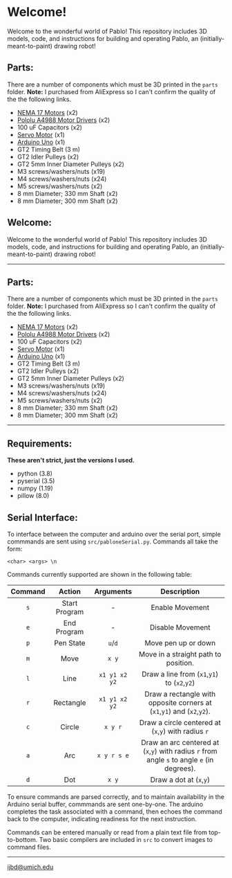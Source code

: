 # Welcome!
Welcome to the wonderful world of Pablo! This repository includes 3D models, code, and instructions for building and operating Pablo, an (initially-meant-to-paint) drawing robot!

## Parts:
There are a number of components which must be 3D printed in the `parts` folder. **Note:** I purchased from AliExpress so I can't confirm the quality of the the following links.

- [NEMA 17 Motors](https://www.pololu.com/product/2267) (x2)
- [Pololu A4988 Motor Drivers](https://www.ebay.com/itm/191098138506) (x2)
- 100 uF Capacitors (x2)
- [Servo Motor](https://www.adafruit.com/product/169?gclid=CjwKCAiA_9r_BRBZEiwAHZ_v1xuUvUAO2K8Xt4t4YNSHllKryod81foavyVAp1UO9cKwBOy5H2z3FRoCVq8QAvD_BwE) (x1)
- [Arduino Uno](https://store.arduino.cc/usa/arduino-uno-rev3?gclid=CjwKCAiA_9r_BRBZEiwAHZ_v14rwK5Mszd9f0BfZHaQFFZYYCZ_xDWnanpOPhvhxGTY_052WABukKBoCCH0QAvD_BwE) (x1)
- GT2 Timing Belt (3 m)
- GT2 Idler Pulleys (x2)
- GT2 5mm Inner Diameter Pulleys (x2)
- M3 screws/washers/nuts (x19)
- M4 screws/washers/nuts (x24)
- M5 screws/washers/nuts (x2)
- 8 mm Diameter; 330 mm Shaft (x2)
- 8 mm Diameter; 300 mm Shaft (x2)

## Welcome:
Welcome to the wonderful world of Pablo! This repository includes 3D models, code, and instructions for building and operating Pablo, an (initially-meant-to-paint) drawing robot!

------

## Parts:
There are a number of components which must be 3D printed in the `parts` folder. **Note:** I purchased from AliExpress so I can't confirm the quality of the the following links.

- [NEMA 17 Motors](https://www.pololu.com/product/2267) (x2)
- [Pololu A4988 Motor Drivers](https://www.ebay.com/itm/191098138506) (x2)
- 100 uF Capacitors (x2)
- [Servo Motor](https://www.adafruit.com/product/169?gclid=CjwKCAiA_9r_BRBZEiwAHZ_v1xuUvUAO2K8Xt4t4YNSHllKryod81foavyVAp1UO9cKwBOy5H2z3FRoCVq8QAvD_BwE) (x1)
- [Arduino Uno](https://store.arduino.cc/usa/arduino-uno-rev3?gclid=CjwKCAiA_9r_BRBZEiwAHZ_v14rwK5Mszd9f0BfZHaQFFZYYCZ_xDWnanpOPhvhxGTY_052WABukKBoCCH0QAvD_BwE) (x1)
- GT2 Timing Belt (3 m)
- GT2 Idler Pulleys (x2)
- GT2 5mm Inner Diameter Pulleys (x2)
- M3 screws/washers/nuts (x19)
- M4 screws/washers/nuts (x24)
- M5 screws/washers/nuts (x2)
- 8 mm Diameter; 330 mm Shaft (x2)
- 8 mm Diameter; 300 mm Shaft (x2)

-------
## Requirements:
**These aren't strict, just the versions I used.**
- python (3.8)
- pyserial (3.5)
- numpy (1.19)
- pillow (8.0)


## Serial Interface:

To interface between the computer and arduino over the serial port, simple commmands are sent using `src/pabloneSerial.py`. Commands all take the form:

	<char> <args> \n

Commands currently supported are shown in the following table:

| Command   | Action        | Arguments     | Description           |
| :-------: | :-----------: | :-------:     | :---------:           |
| `s`       | Start Program | -             | Enable Movement       |
| `e`       | End Program   | -             | Disable Movement      |
| `p`       | Pen State     | `u`/`d`       | Move pen up or down   |
| `m`       | Move          | `x y`         | Move in a straight path to position. |
| `l`       | Line          | `x1 y1 x2 y2` | Draw a line from (`x1`,`y1`) to (`x2`,`y2`) |
| `r`       | Rectangle     | `x1 y1 x2 y2` | Draw a rectangle with opposite corners at (`x1`,`y1`) and (`x2`,`y2`). |
| `c`       | Circle        | `x y r`       | Draw a circle centered at (`x`,`y`) with radius `r`
| `a`       | Arc           | `x y r s e`   | Draw an arc centered at (`x`,`y`) with radius `r` from angle `s` to angle `e` (in degrees). |
| `d`       | Dot           | `x y`           | Draw a dot at (`x`,`y`) |

To ensure commands are parsed correctly, and to maintain availability in the Arduino serial buffer, commmands are sent one-by-one. The arduino completes the task associated with a command, then echoes the command back to the computer, indicating readiness for the next instruction.

Commands can be entered manually or read from a plain text file from top-to-bottom. Two basic compilers are included in `src` to convert images to command files.

------
ijbd@umich.edu
